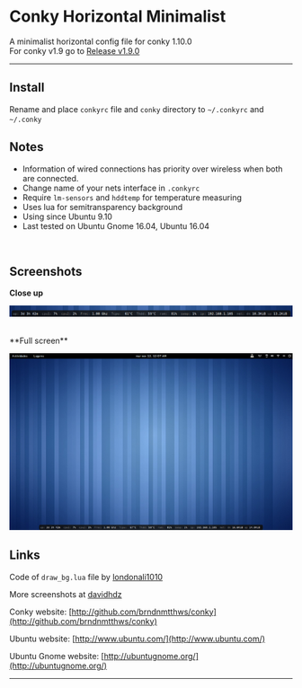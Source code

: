 Conky Horizontal Minimalist
===========================
A minimalist horizontal config file for conky 1.10.0
</br>
For conky v1.9 go to [Release v1.9.0](https://github.com/davidhdz/conky-horizontal-minimalist/releases/tag/v1.9.0)

----

Install
----
Rename and place `conkyrc` file and `conky` directory to `~/.conkyrc` and `~/.conky`
<br/>

Notes
-----
* Information of wired connections has priority over wireless when both are connected.
* Change name of your nets interface in `.conkyrc`
* Require `lm-sensors` and `hddtemp` for temperature measuring
* Uses lua for semitransparency background
* Using since Ubuntu 9.10 
* Last tested on Ubuntu Gnome 16.04, Ubuntu 16.04
<br/>

Screenshots
------------
**Close up**

![Close view](conky/pre-close.png "Close up")

<br/>
**Full screen**

![Full view](conky/pre-full.png "Full screen")
<br/>

Links
-----
Code of `draw_bg.lua` file by [londonali1010](http://londonali1010.deviantart.com/)

More screenshots at [davidhdz](http://davidhdz.deviantart.com/gallery/29796305)
<br/>

Conky website: [http://github.com/brndnmtthws/conky](http://github.com/brndnmtthws/conky)

Ubuntu website:  [http://www.ubuntu.com/](http://www.ubuntu.com/)

Ubuntu Gnome website: [http://ubuntugnome.org/](http://ubuntugnome.org/) 

-----
